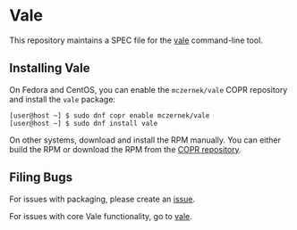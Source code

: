 # Vale

This repository maintains a SPEC file for the 
[vale](https://github.com/errata-ai/vale) command-line tool.

## Installing Vale

On Fedora and CentOS, you can enable the `mczernek/vale` COPR repository and install the `vale` package:


```
[user@host ~] $ sudo dnf copr enable mczernek/vale
[user@host ~] $ sudo dnf install vale
```

On other systems, download and install the RPM manually.
You can either build the RPM or download the RPM from the [COPR repository](https://copr.fedorainfracloud.org/coprs/mczernek/vale/).

## Filing Bugs

For issues with packaging, please create an [issue](https://github.com/daobrien/vale-spec/issues).

For issues with core Vale functionality, go to [vale](https://github.com/errata-ai/vale/issues).

